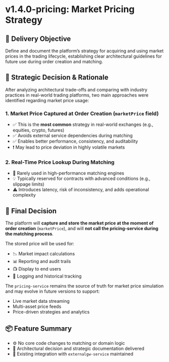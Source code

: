 # v1.4.0-pricing: Market Pricing Strategy

## 🎯 Delivery Objective

Define and document the platform’s strategy for acquiring and using market prices in the trading lifecycle, establishing clear architectural guidelines for future use during order creation and matching.

## 📜 Strategic Decision & Rationale

After analyzing architectural trade-offs and comparing with industry practices in real-world trading platforms, two main approaches were identified regarding market price usage:

### 1. Market Price Captured at Order Creation (`marketPrice` field)
- ✅ This is the **most common** strategy in real-world exchanges (e.g., equities, crypto, futures)
- ✅ Avoids external service dependencies during matching
- ✅ Enables better performance, consistency, and auditability
- ❗ May lead to price deviation in highly volatile markets

### 2. Real-Time Price Lookup During Matching
- 🚫 Rarely used in high-performance matching engines
- 💡 Typically reserved for contracts with advanced conditions (e.g., slippage limits)
- ⚠ Introduces latency, risk of inconsistency, and adds operational complexity

## 🧠 Final Decision

The platform will **capture and store the market price at the moment of order creation** (`marketPrice`), and will **not call the pricing-service during the matching process**.

The stored price will be used for:
- 📉 Market impact calculations
- 📊 Reporting and audit trails
- 📺 Display to end users
- 🧾 Logging and historical tracking

The `pricing-service` remains the source of truth for market price simulation and may evolve in future versions to support:
- Live market data streaming
- Multi-asset price feeds
- Price-driven strategies and analytics

## 📦 Feature Summary

- ⚙️ No core code changes to matching or domain logic
- 📘 Architectural decision and strategic documentation delivered
- 🔗 Existing integration with `externalgw-service` maintained
